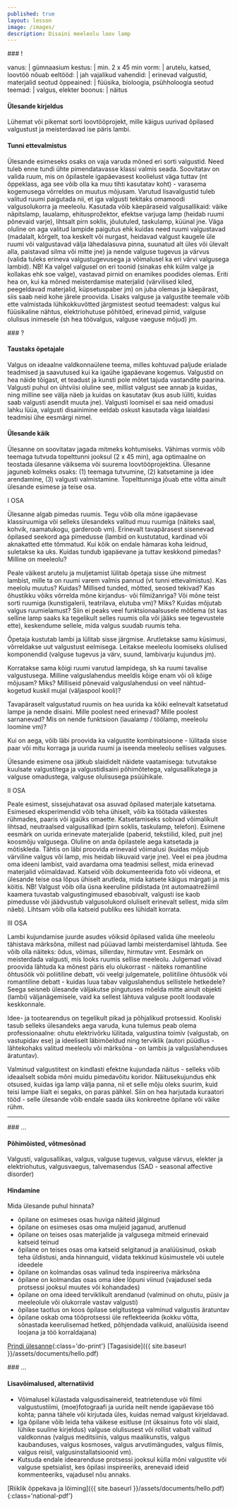 ```yaml
---
published: true
layout: lesson
image: /images/
description: Disaini meeleolu loov lamp
---
```




<section class="section-bang">
### !

vanus: 				| gümnaasium
kestus: 			| min. 2 x 45 min
vorm: 				| arutelu, katsed, loovtöö
nõuab eeltööd:		| jah
vajalikud vahendid:	| erinevad valgustid, materjalid
seotud õppeained:	| füüsika, bioloogia, psühholoogia
seotud teemad:		| valgus, elekter
boonus:				| näitus

#### Ülesande kirjeldus
Lühemat või pikemat sorti loovtööprojekt, mille käigus uurivad õpilased valgustust ja meisterdavad ise päris lambi.

#### Tunni ettevalmistus
Ülesande esimeseks osaks on vaja varuda mõned eri sorti valgustid. Need tuleb enne tundi ühte pimendatavasse klassi valmis seada. Soovitatav on valida ruum, mis on õpilastele igapäevasest koolielust väga tuttav (nt õppeklass, aga see võib olla ka muu tihti kasutatav koht) - varasema kogemusega võrreldes on muutus mõjusam. Varutud lisavalgustid tuleb valitud ruumi paigutada nii, et iga valgusti tekitaks omamoodi valgusolukorra ja meeleolu. Kasutada võib käepäraseid valgusallikaid: väike näpitslamp, laualamp, ehitusprožektor, efektse varjuga lamp (heidab ruumi põnevaid varje), lihtsalt pirn soklis, jõulutuled, taskulamp, küünal jne. Väga oluline on aga valitud lampide paigutus ehk kuidas need ruumi valgustavad (madalalt, kõrgelt, toa keskelt või nurgast, heidavad valgust kaugele üle ruumi või valgustavad välja lähedalasuva pinna, suunatud alt üles või ülevalt alla, paistavad silma või mitte jne) ja nende valguse tugevus ja värvus (valida tuleks erineva valgustugevusega ja võimalusel ka eri värvi valgusega lambid). NB! Ka valgel valgusel on eri toonid (sinakas ehk külm valge ja kollakas ehk soe valge), vastavad pirnid on enamikes poodides olemas. Eriti hea on, kui ka mõned meisterdamise materjalid (värvilised kiled, peegeldavad materjalid, küpsetuspaber jm) on juba olemas ja käepärast, siis saab neid kohe järele proovida. Lisaks valguse ja valgustite teemale võib ette valmistada lühikokkuvõtted järgmistest seotud teemadest: valgus kui füüsikaline nähtus, elektriohutuse põhitõed, erinevad pirnid, valguse olulisus inimesele (sh hea töövalgus, valguse vaeguse mõjud) jm. 

</section>

<section class="section-question">
### ?

#### Taustaks õpetajale
Valgus on ideaalne valdkonnaülene teema, milles kohtuvad paljude erialade teadmised ja saavutused kui ka igaühe igapäevane kogemus. Valgustid on hea näide tõigast, et teadust ja kunsti pole mõtet tajuda vastandite paarina. Valgusti puhul on ühtviisi oluline see, millist valgust see annab ja kuidas, ning milline see välja näeb ja kuidas on kasutatav (kus asub lüliti, kuidas saab valgusti asendit muuta jne). Valgusti loomisel ei saa neid omadusi lahku lüüa, valgusti disainimine eeldab oskust kasutada väga laialdasi teadmisi ühe eesmärgi nimel.

#### Ülesande käik

Ülesanne on soovitatav jagada mitmeks kohtumiseks. Vähimas vormis võib teemaga tutvuda topelttunni jooksul (2 x 45 min), aga optimaalne on teostada ülesanne väiksema või suurema loovtööprojektina. Ülesanne jaguneb kolmeks osaks: (1) teemaga tutvumine, (2) katsetamine ja idee arendamine, (3) valgusti valmistamine. Topelttunniga jõuab ette võtta ainult ülesande esimese ja teise osa.

I OSA

Ülesanne algab pimedas ruumis. Tegu võib olla mõne igapäevase klassiruumiga või selleks ülesandeks valitud muu ruumiga (näiteks saal, kohvik, raamatukogu, garderoob vm). Erinevalt tavapärasest sisenevad õpilased seekord aga pimedusse (lambid on kustutatud, kardinad või aknakatted ette tõmmatud. Kui kõik on endale hämaras koha leidnud, suletakse ka uks. Kuidas tundub igapäevane ja tuttav keskkond pimedas? Milline on meeleolu?

Peale väikest arutelu ja muljetamist lülitab õpetaja sisse ühe mitmest lambist, mille ta on ruumi varem valmis pannud (vt tunni ettevalmistus). Kas meelolu muutus? Kuidas? Millised tunded, mõtted, seosed tekivad? Kas õhustikku võiks võrrelda mõne kirjandus- või filmižanriga? Või mõne teist sorti ruumiga (kunstigalerii, teatrilava, elutuba vm)? Miks? Kuidas mõjutab valgus ruumielamust? Siin ei peaks veel funktsionaalsusele mõtlema (st kas selline lamp saaks ka tegelikult selles ruumis olla või jääks see tegevustele ette), keskendume sellele, mida valgus suudab ruumis teha.

Õpetaja kustutab lambi ja lülitab sisse järgmise. Arutletakse samu küsimusi, võrreldakse uut valgustust eelmisega. Leitakse meeleolu loomiseks olulised komponendid (valguse tugevus ja värv, suund, lambivarju kujundus jm).

Korratakse sama kõigi ruumi varutud lampidega, sh ka ruumi tavalise valgustusega. Milline valguslahendus meeldis kõige enam või oli kõige mõjusam? Miks? Milliseid põnevaid valguslahendusi on veel nähtud-kogetud kuskil mujal (väljaspool kooli)?

Tavapäraselt valgustatud ruumis on hea uurida ka kõiki eelnevalt katsetatud lampe ja nende disaini. Mille poolest need erinevad? Mille poolest sarnanevad? Mis on nende funktsioon (laualamp / töölamp, meeleolu loomine vm)?

Kui on aega, võib läbi proovida ka valgustite kombinatsioone - lülitada sisse paar või mitu korraga ja uurida ruumi ja iseenda meeleolu sellises valguses.

Ülesande esimene osa jätkub slaididelt näidete vaatamisega: tutvutakse kuulsate valgustitega ja valgustidisaini põhimõtetega, valgusallikatega ja valguse omadustega, valguse olulisusega psüühikale.

II OSA

Peale esimest, sissejuhatavat osa asuvad õpilased materjale katsetama. Esimesed eksperimendid võib teha ühiselt, võib ka töötada väikestes rühmades, paaris või igaüks omaette. Katsetamiseks sobivad võimalikult lihtsad, neutraalsed valgusallikad (pirn soklis, taskulamp, telefon). Esimene eesmärk on uurida erinevate materjalide (paberid, tekstiilid, kiled, puit jne) koosmõju valgusega. Oluline on anda õpilastele aega katsetada ja mõtiskleda. Tähtis on läbi proovida erinevaid võimalusi (kuidas mõjub värviline valgus või lamp, mis heidab liikuvaid varje jne). Veel ei pea jõudma oma ideeni lambist, vaid avardama oma teadmisi sellest, mida erinevad materjalid võimaldavad. Katseid võib dokumenteerida foto või videona, et ülesande teise osa lõpus ühiselt arutleda, mida katsete käigus märgati ja mis köitis. NB! Valgust võib olla üsna keeruline pildistada (nt automaatrežiimil kaamera tuvastab valgustingimused ebasobivalt, valgusti ise kaob pimedusse või jäädvustub valgusolukord oluliselt erinevalt sellest, mida silm näeb). Lihtsam võib olla katseid publiku ees lühidalt korrata.

III OSA

Lambi kujundamise juurde asudes võiksid õpilased valida ühe meeleolu tähistava märksõna, millest nad püüavad lambi meisterdamisel lähtuda. See võib olla näiteks: õdus, võimas, sillerdav, hirmutav vmt. Eesmärk on meisterdada valgusti, mis looks ruumis sellise meeleolu. Julgemad võivad proovida lähtuda ka mõnest päris elu olukorrast - näiteks romantiline õhtusöök või poliitiline debatt, või veelgi julgematele, poliitiline õhtusöök või romantiline debatt - kuidas luua tabav valguslahendus sellistele hetkedele? Seega seisneb ülesande väljakutse pingutuses mõelda mitte ainult objekti (lambi) väljanägemisele, vaid ka sellest lähtuva valguse poolt loodavale keskkonnale.

Idee- ja tootearendus on tegelikult pikad ja põhjalikud protsessid. Kooliski tasub selleks ülesandeks aega varuda, kuna tulemus peab olema professionaalne: ohutu elektrivõrku lülitada, valgustina toimiv (valgustab, on vastupidav ese) ja ideeliselt läbimõeldud ning terviklik (autori püüdlus - lähtekohaks valitud meeleolu või märksõna - on lambis ja valguslahenduses äratuntav).

Valminud valgustitest on kindlasti efektne kujundada näitus - selleks võib ideaalselt sobida mõni muidu pimedavõitu koridor. Näitusekujundus ehk otsused, kuidas iga lamp välja panna, nii et selle mõju oleks suurim, kuid teisi lampe liialt ei segaks, on paras pähkel. Siin on hea harjutada kuraatori tööd - selle ülesande võib endale saada üks konkreetne õpilane või väike rühm.


</section>

------

<section class="section-dots">
### ...

#### Põhimõisted, võtmesõnad
Valgusti, valgusallikas, valgus, valguse tugevus, valguse värvus, elekter ja elektriohutus, valgusvaegus, talvemasendus (SAD - seasonal affective disorder)

#### Hindamine
Mida ülesande puhul hinnata?

- õpilane on esimeses osas huviga näiteid jälginud
- õpilane on esimeses osas oma muljeid jaganud, arutlenud
- õpilane on teises osas materjalide ja valgusega mitmeid erinevaid katseid teinud
- õpilane on teises osas oma katseid selgitanud ja analüüsinud, oskab teha üldistusi, anda hinnanguid, viidata tekkinud küsimustele või uutele ideedele
- õpilane on kolmandas osas valinud teda inspireeriva märksõna
- õpilane on kolmandas osas oma idee lõpuni viinud (vajadusel seda protsessi jooksul muutes või kohandades)
- õpilane on oma ideed terviklikult arendanud (valminud on ohutu, püsiv ja meeleolule või olukorrale vastav valgusti)
- õpilase taotlus on koos õpilase selgitustega valminud valgustis äratuntav
- õpilane oskab oma tööprotsessi üle reflekteerida (kokku võtta, sõnastada keerulisemad hetked, põhjendada valikuid, analüüsida iseend loojana ja töö korraldajana)


[Prindi ülesanne](){:class='do-print'}
[Tagasiside]({{ site.baseurl }}/assets/documents/hello.pdf)
</section>


<section class="section-background">
### ...

#### Lisavõimalused, alternatiivid

- Võimalusel külastada valgusdisainereid, teatrietenduse või filmi valgustustiimi, (moe)fotograafi ja uurida neilt nende igapäevase töö kohta; panna tähele või kirjutada üles, kuidas nemad valgust kirjeldavad.
- Iga õpilane võib leida teha väikese esitluse (nt üksainus foto või slaid, lühike suuline kirjeldus) valguse olulisusest või rollist vabalt valitud valdkonnas (valgus meditsiinis, valgus maalikunstis, valgus kaubanduses, valgus kosmoses, valgus arvutimängudes, valgus filmis, valgus reisil, valgusinstallatsioonid vm).
- Kutsuda endale ideearenduse protsessi jooksul külla mõni valgustite või valguse spetsialist, kes õpilasi inspireeriks, arenevaid ideid kommenteeriks, vajadusel nõu annaks.

[Riiklik õppekava ja lõiming]({{ site.baseurl }}/assets/documents/hello.pdf){:class='national-pdf'}
</section>
